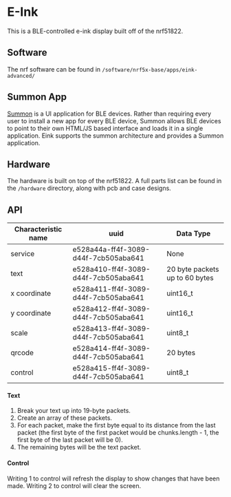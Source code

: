 # E-Ink
This is a BLE-controlled e-ink display built off of the nrf51822.

## Software
The nrf software can be found in ``` /software/nrf5x-base/apps/eink-advanced/ ```

## Summon App
[Summon](https://github.com/lab11/summon) is a UI application for BLE devices. Rather than requiring every user to install a new app for every BLE device, Summon allows BLE devices to point to their own HTML/JS based interface and loads it in a single application. Eink supports the summon architecture and provides a Summon application.

## Hardware
The hardware is built on top of the nrf51822. A full parts list can be found in the ``` /hardware ``` directory, along with pcb and case designs.

## API

| Characteristic name | uuid                                 | Data Type                      |
| ------------------- | ------------------------------------ | ------------------------------ |
| service             | e528a44a-ff4f-3089-d44f-7cb505aba641 | None                           | 
| text                | e528a410-ff4f-3089-d44f-7cb505aba641 | 20 byte packets up to 60 bytes |
| x coordinate        | e528a411-ff4f-3089-d44f-7cb505aba641 | uint16_t                       |
| y coordinate        | e528a412-ff4f-3089-d44f-7cb505aba641 | uint16_t                       |
| scale               | e528a413-ff4f-3089-d44f-7cb505aba641 | uint8_t                        |
| qrcode              | e528a414-ff4f-3089-d44f-7cb505aba641 | 20 bytes                       |
| control             | e528a415-ff4f-3089-d44f-7cb505aba641 | uint8_t                        |

#### Text
1. Break your text up into 19-byte packets.
2. Create an array of these packets.
3. For each packet, make the first byte equal to its distance from the last packet (the first byte of the first packet would be chunks.length - 1, the first byte of the last packet will be 0).
4. The remaining bytes will be the text packet.

#### Control
Writing 1 to control will refresh the display to show changes that have been made.
Writing 2 to control will clear the screen.

